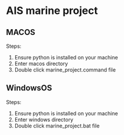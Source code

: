# AIS marine project

## MACOS 
Steps:
1. Ensure python is installed on your machine
2. Enter macos directory
3. Double click marine_project.command file

## WindowsOS 
Steps:
1. Ensure python is installed on your machine
2. Enter windows directory
3. Double click marine_project.bat file

